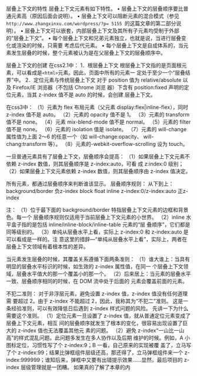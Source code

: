 层叠上下文的特性 
层叠上下文元素有如下特性。
• 层叠上下文的层叠顺序要比普通元素高（原因后面会说明）。
• 层叠上下文可以阻断元素的混合模式（参见 `http://www.zhangxinxu.com/wordpress/?p=
5155 `的这篇文章的第二部分说明）。
• 层叠上下文可以嵌套，内部层叠上下文及其所有子元素均受制于外部的“层叠上下文”。 
• 每个层叠上下文和兄弟元素独立，也就是说，当进行层叠变化或渲染的时候，只需要
考虑后代元素。
• 每个层叠上下文是自成体系的，当元素发生层叠的时候，整个元素被认为是在父层叠上下文的层叠顺序中。


层叠上下文的创建
在css2.1中：
1．根层叠上下文 
根层叠上下文指的是页面根元素，可以看成是`<html>`元素。因此，页面中所有的元素一
定处于至少一个“层叠结界”中。
2．定位元素与传统层叠上下文 
对于 position 值为 relative/absolute 以及 Firefox/IE 浏览器（不包括 Chrome 浏览
器）下含有 position:fixed 声明的定位元素，当其 z-index 值不是 auto 的时候，会创建
层叠上下文。


在css3中：
（1）元素为 flex 布局元素（父元素 display:flex|inline-flex），同时 z-index
值不是 auto。 
（2）元素的 opacity 值不是 1。
（3）元素的 transform 值不是 none。
（4）元素 mix-blend-mode 值不是 normal。
（5）元素的 filter 值不是 none。
（6）元素的 isolation 值是 isolate。
（7）元素的 will-change 属性值为上面 2～6 的任意一个（如 will-change:opacity、
will-chang:transform 等）。 
（8）元素的-webkit-overflow-scrolling 设为 touch。



一旦普通元素具有了层叠上下文，层叠顺序会提高：
（1）如果层叠上下文元素不依赖 z-index 数值，则其层叠顺序是 z-index:auto，可看
成 z:index:0 级别； 
（2）如果层叠上下文元素依赖 z-index 数值，则其层叠顺序由 z-index 值决定。

所有元素，都通过层叠顺序来判断谁该显示。
层叠顺序规则：
从下到上：
background/border
负z-index
block
float
inline
z-index:0/z-index:auto
正z-index

注：
（1）位于最下面的 background/border 特指层叠上下文元素的边框和背景色。每一个
层叠顺序规则仅适用于当前层叠上下文元素的小世界。
（2）inline 水平盒子指的是包括 inline/inline-block/inline-table 元素的“层
叠顺序”，它们都是同等级别的。
（3）单纯从层叠水平上看，实际上 z-index:0 和 z-index:auto 是可以看成是一样的。注
意这里的措辞—“单纯从层叠水平上看”，实际上，两者在层叠上下文领域有着根本性的差异。

当元素发生层叠的时候，其覆盖关系遵循下面两条准则： 
（1）谁大谁上：当具有明显的层叠水平标识的时候，如生效的 z-index 属性值，在同一
个层叠上下文领域，层叠水平值大的那一个覆盖小的那一个。
（2）后来居上：当元素的层叠水平一致、层叠顺序相同的时候，在 DOM 流中处于后面的
元素会覆盖前面的元素。

不犯二准则：
对于非浮层元素，避免设置 z-index 值，z-index 值没有任何道理需
要超过 2。由于 z-index 不能超过 2，因此，我称其为“不犯二”准则。 
这是一条经验准则，可以有效降低日后遇到 z-index 样式问题的风险。 
先讲一下为什么需要这个准则。
（1）定位元素一旦设置了 z-index 值，就从普通定位元素变成了层叠上下文元素，相互
间的层叠顺序就发生了根本的变化，很容易出现设置了巨大的 z-index 值也无法覆盖其他元
素的问题。
（2）避免 z-index“一山比一山高”的样式混乱问题。此问题多发生在多人协作以及后期
维护的时候。例如，A 小图标定位，习惯性写了个 z-index:9；B 一看，自己原来的实现被覆
盖了，立马写了个 z-index:99；结果比弹框组件层级还高，那还得了，立马弹框组件来一个
z-index:999999；谁知后来，弹框中又要有出错提示效果……显然，最后项目的 z-index
层级管理就是一团糟。
如果真的了解了本章的内











